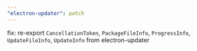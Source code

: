 ```yaml
---
"electron-updater": patch
---
```


fix: re-export `CancellationToken`, `PackageFileInfo`, `ProgressInfo`, `UpdateFileInfo`, `UpdateInfo` from electron-updater
